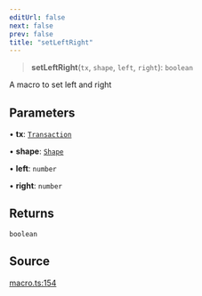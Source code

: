 ```yaml
---
editUrl: false
next: false
prev: false
title: "setLeftRight"
---
```


> **setLeftRight**(`tx`, `shape`, `left`, `right`): `boolean`

A macro to set left and right

## Parameters

• **tx**: [`Transaction`](/api-core/classes/transaction/)

• **shape**: [`Shape`](/api-core/classes/shape/)

• **left**: `number`

• **right**: `number`

## Returns

`boolean`

## Source

[macro.ts:154](https://github.com/dgmjs/dgmjs/blob/main/packages/core/src/macro.ts#L154)
